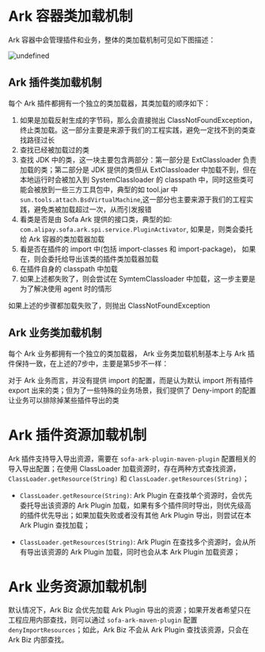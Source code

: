 # Ark 容器类加载机制

Ark 容器中会管理插件和业务，整体的类加载机制可见如下图描述：

![undefined](https://gw.alipayobjects.com/zos/skylark/7dfdc66f-a70d-4ef0-9de3-92b72bf2caf7/2018/png/77f10035-a6c3-4bab-bff3-a2c9a986561f.png)


## Ark 插件类加载机制

每个 Ark 插件都拥有一个独立的类加载器，其类加载的顺序如下：

1. 如果是加载反射生成的字节码，那么会直接抛出 ClassNotFoundException，终止类加载。这一部分主要是来源于我们的工程实践，避免一定找不到的类查找路径过长
2. 查找已经被加载过的类
3. 查找 JDK 中的类，这一块主要包含两部分：第一部分是 ExtClassloader 负责加载的类；第二部分是 JDK 提供的类但从 ExtClassloader 中加载不到，但在本地运行时会被加入到 SystemClassloader 的 classpath 中，同时这些类可能会被放到一些三方工具包中，典型的如 tool.jar 中 `sun.tools.attach.BsdVirtualMachine`,这一部分也主要来源于我们的工程实践，避免类被加载超过一次，从而引发报错
4. 看类是否是由 Sofa Ark 提供的接口类，典型的如: `com.alipay.sofa.ark.spi.service.PluginActivator`, 如果是，则类会委托给 Ark 容器的类加载器加载
5. 看是否在插件的 import 中(包括 import-classes 和 import-package)， 如果在，则会委托给导出该类的插件类加载器加载
6. 在插件自身的 classpath 中加载
7. 如果上述都失败了，则会尝试在 SymtemClassloader 中加载，这一步主要是为了解决使用 agent 时的情形

如果上述的步骤都加载失败了，则抛出 ClassNotFoundException

## Ark 业务类加载机制

每个 Ark 业务都拥有一个独立的类加载器， Ark 业务类加载机制基本上与 Ark 插件保持一致，在上述的7步中，主要是第5步不一样：

对于 Ark 业务而言，并没有提供 import 的配置，而是认为默认 import 所有插件 export 出来的类；但为了一些特殊的业务场景，我们提供了 Deny-import 的配置让业务可以排除掉某些插件导出的类

# Ark 插件资源加载机制
Ark 插件支持导入导出资源，需要在 `sofa-ark-plugin-maven-plugin` 配置相关的导入导出配置；在使用 ClassLoader 加载资源时，存在两种方式查找资源，`ClassLoader.getResource(String)` 和 `ClassLoader.getResources(String)`；

+ `ClassLoader.getResource(String)`: Ark Plugin 在查找单个资源时，会优先委托导出该资源的 Ark Plugin 加载，如果有多个插件同时导出，则优先级高的插件优先导出；如果加载失败或者没有其他 Ark Plugin 导出，则尝试在本 Ark Plugin 查找加载；

+ `ClassLoader.getResources(String)`: Ark Plugin 在查找多个资源时，会从所有导出该资源的 Ark Plugin 加载，同时也会从本 Ark Plugin 加载资源；

# Ark 业务资源加载机制
默认情况下，Ark Biz 会优先加载 Ark Plugin 导出的资源；如果开发者希望只在工程应用内部查找，则可以通过 `sofa-ark-maven-plugin` 配置 `denyImportResources`；如此，Ark Biz 不会从 Ark Plugin 查找该资源，只会在 Ark Biz 内部查找。